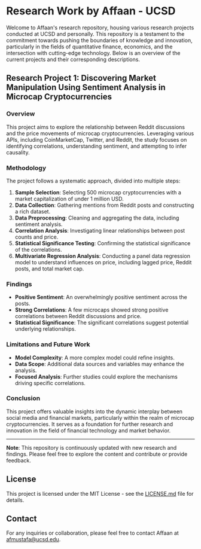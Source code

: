 # Research Work by Affaan - UCSD

Welcome to Affaan's research repository, housing various research projects conducted at UCSD and personally. This repository is a testament to the commitment towards pushing the boundaries of knowledge and innovation, particularly in the fields of quantitative finance, economics, and the intersection with cutting-edge technology. Below is an overview of the current projects and their corresponding descriptions.

## Research Project 1: Discovering Market Manipulation Using Sentiment Analysis in Microcap Cryptocurrencies

### Overview

This project aims to explore the relationship between Reddit discussions and the price movements of microcap cryptocurrencies. Leveraging various APIs, including CoinMarketCap, Twitter, and Reddit, the study focuses on identifying correlations, understanding sentiment, and attempting to infer causality.

### Methodology

The project follows a systematic approach, divided into multiple steps:

1. **Sample Selection**: Selecting 500 microcap cryptocurrencies with a market capitalization of under 1 million USD.
2. **Data Collection**: Gathering mentions from Reddit posts and constructing a rich dataset.
3. **Data Preprocessing**: Cleaning and aggregating the data, including sentiment analysis.
4. **Correlation Analysis**: Investigating linear relationships between post counts and price.
5. **Statistical Significance Testing**: Confirming the statistical significance of the correlations.
6. **Multivariate Regression Analysis**: Conducting a panel data regression model to understand influences on price, including lagged price, Reddit posts, and total market cap.

### Findings

- **Positive Sentiment**: An overwhelmingly positive sentiment across the posts.
- **Strong Correlations**: A few microcaps showed strong positive correlations between Reddit discussions and price.
- **Statistical Significance**: The significant correlations suggest potential underlying relationships.

### Limitations and Future Work

- **Model Complexity**: A more complex model could refine insights.
- **Data Scope**: Additional data sources and variables may enhance the analysis.
- **Focused Analysis**: Further studies could explore the mechanisms driving specific correlations.

### Conclusion

This project offers valuable insights into the dynamic interplay between social media and financial markets, particularly within the realm of microcap cryptocurrencies. It serves as a foundation for further research and innovation in the field of financial technology and market behavior.

---

**Note**: This repository is continuously updated with new research and findings. Please feel free to explore the content and contribute or provide feedback.

## License

This project is licensed under the MIT License - see the [LICENSE.md](license.md) file for details.

## Contact

For any inquiries or collaboration, please feel free to contact Affaan at [afmustafa@ucsd.edu](mailto:afmustafa@ucsd.edu).
